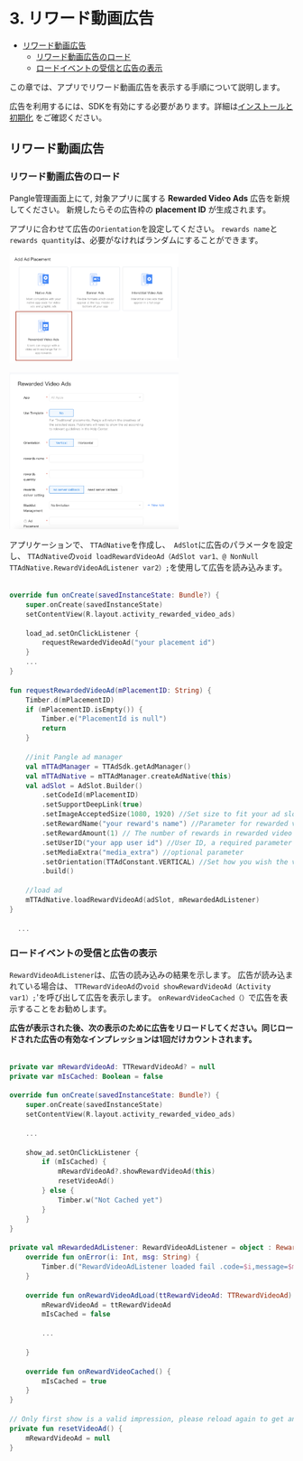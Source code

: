 # 3. リワード動画広告


* [リワード動画広告](#start/reward_ad)
  * [リワード動画広告のロード](#start/reward_ad_load)
  * [ロードイベントの受信と広告の表示](#start/reward_ad_loadevent)

この章では、アプリでリワード動画広告を表示する手順について説明します。

広告を利用するには、SDKを有効にする必要があります。詳細は[インストールと初期化](1-integrate_ja.md) をご確認ください。


<a name="start/reward_ad"></a>
## リワード動画広告

<a name="start/reward_ad_load"></a>
### リワード動画広告のロード

Pangle管理画面上にて, 対象アプリに属する **Rewarded Video Ads** 広告を新規してください。 新規したらその広告枠の **placement ID** が生成されます。

アプリに合わせて広告の`Orientation`を設定してください。
`rewards name`と`rewards quantity`は、必要がなければランダムにすることができます。




<img src="../pics/reward_video_add.png" alt="drawing" width="300"/>  <br>

<img src="../pics/reward_video_set.png" alt="drawing" width="300"/>

アプリケーションで、 `TTAdNative`を作成し、` AdSlot`に広告のパラメータを設定し、 `TTAdNative`の` void loadRewardVideoAd（AdSlot var1、@ NonNull TTAdNative.RewardVideoAdListener var2）; `を使用して広告を読み込みます。



```kotlin

override fun onCreate(savedInstanceState: Bundle?) {
    super.onCreate(savedInstanceState)
    setContentView(R.layout.activity_rewarded_video_ads)

    load_ad.setOnClickListener {
        requestRewardedVideoAd("your placement id")
    }
    ...
}

fun requestRewardedVideoAd(mPlacementID: String) {
    Timber.d(mPlacementID)
    if (mPlacementID.isEmpty()) {
        Timber.e("PlacementId is null")
        return
    }

    //init Pangle ad manager
    val mTTAdManager = TTAdSdk.getAdManager()
    val mTTAdNative = mTTAdManager.createAdNative(this)
    val adSlot = AdSlot.Builder()
        .setCodeId(mPlacementID)
        .setSupportDeepLink(true)
        .setImageAcceptedSize(1080, 1920) //Set size to fit your ad slot size
        .setRewardName("your reward's name") //Parameter for rewarded video ad requests, name of the reward
        .setRewardAmount(1) // The number of rewards in rewarded video ad
        .setUserID("your app user id") //User ID, a required parameter for rewarded video ads
        .setMediaExtra("media_extra") //optional parameter
        .setOrientation(TTAdConstant.VERTICAL) //Set how you wish the video ad to be displayed, choose from TTAdConstant.HORIZONTAL or TTAdConstant.VERTICAL
        .build()

    //load ad
    mTTAdNative.loadRewardVideoAd(adSlot, mRewardedAdListener)
}

  ...

```

<a name="start/reward_ad_loadevent"></a>
### ロードイベントの受信と広告の表示

`RewardVideoAdListener`は、広告の読み込みの結果を示します。 広告が読み込まれている場合は、 `TTRewardVideoAd`の` void showRewardVideoAd（Activity var1）; `'を呼び出して広告を表示します。 `onRewardVideoCached（）`で広告を表示することをお勧めします。


**広告が表示された後、次の表示のために広告をリロードしてください。同じロードされた広告の有効なインプレッションは1回だけカウントされます。**

```kotlin

private var mRewardVideoAd: TTRewardVideoAd? = null
private var mIsCached: Boolean = false

override fun onCreate(savedInstanceState: Bundle?) {
    super.onCreate(savedInstanceState)
    setContentView(R.layout.activity_rewarded_video_ads)

    ...

    show_ad.setOnClickListener {
        if (mIsCached) {
            mRewardVideoAd?.showRewardVideoAd(this)
            resetVideoAd()
        } else {
            Timber.w("Not Cached yet")
        }
    }
}

private val mRewardedAdListener: RewardVideoAdListener = object : RewardVideoAdListener {
    override fun onError(i: Int, msg: String) {
        Timber.d("RewardVideoAdListener loaded fail .code=$i,message=$msg")
    }

    override fun onRewardVideoAdLoad(ttRewardVideoAd: TTRewardVideoAd) {
        mRewardVideoAd = ttRewardVideoAd
        mIsCached = false

        ...

    }

    override fun onRewardVideoCached() {
        mIsCached = true
    }
}

// Only first show is a valid impression, please reload again to get another ad.
private fun resetVideoAd() {
    mRewardVideoAd = null
}
```
